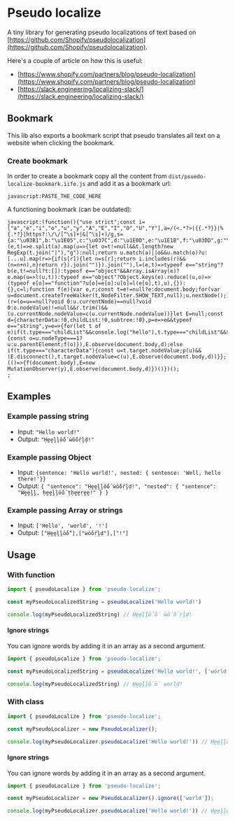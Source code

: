 # Pseudo localize

A tiny library for generating pseudo localizations of text based on [https://github.com/Shopify/pseudolocalization](https://github.com/Shopify/pseudolocalization).

Here's a couple of article on how this is useful:

- [https://www.shopify.com/partners/blog/pseudo-localization](https://www.shopify.com/partners/blog/pseudo-localization)
- [https://slack.engineering/localizing-slack/](https://slack.engineering/localizing-slack/)

## Bookmark

This lib also exports a bookmark script that pseudo translates all text on a website when clicking the bookmark.

### Create bookmark

In order to create a bookmark copy all the content from `dist/psuedo-localize-bookmark.iife.js` and add it as a bookmark url:

```
javascript:PASTE_THE_CODE_HERE
```

A functioning bookmark (can be outdated):

```
javascript:(function(){"use strict";const i=["a","e","i","o","u","y","A","E","I","O","U","Y"],a=/(<.*?>|{{.*?}}|%{.*?}|https?:\/\/[^\s]+|&[^\s]+)/g,s={a:"\u03B1",b:"\u1E05",c:"\u037C",d:"\u1E0D",e:"\u1E1B",f:"\u03DD",g:"\u1E21",h:"\u1E25",i:"\u1E2D",j:"\u0135",k:"\u1E33",l:"\u1E3D",m:"\u1E43",n:"\u1E47",o:"\u1E53",p:"\u1E57",q:"\u02A0",r:"\u1E5B",s:"\u1E61",t:"\u1E6D",u:"\u1E75",v:"\u1E7D",w:"\u1E81",x:"\u1E8B",y:"\u1E8F",z:"\u1E93",A:"\u1E00",B:"\u1E02",C:"\u1E08",D:"\u1E0C",E:"\u1E1A",F:"\u1E1E",G:"\u1E20",H:"\u1E24",I:"\u1E2C",J:"\u0134",K:"\u1E30",L:"\u1E3A",M:"\u1E40",N:"\u1E44",O:"\u1E4E",P:"\u1E54",Q:"\u01EA",R:"\u1E5A",S:"\u1E62",T:"\u1E6A",U:"\u1E72",V:"\u1E7E",W:"\u0174",X:"\u1E8A",Y:"\u0176",Z:"\u017B"},b=(e,t)=>e.split(a).map(u=>{let o=t!=null&&t.length?new RegExp(t.join("|"),"g"):null;return u.match(a)||o&&u.match(o)?u:[...u].map(r=>{if(s[r]){let n=s[r];return i.includes(r)&&(n=n+n),n}return r}).join("")}).join(""),l=(e,t)=>typeof e=="string"?b(e,t!=null?t:[]):typeof e=="object"&&Array.isArray(e)?e.map(u=>l(u,t)):typeof e=="object"?Object.keys(e).reduce((u,o)=>(typeof e[o]=="function"?u[o]=e[o]:u[o]=l(e[o],t),u),{}):{},c=l;function f(e){var o,r;const t=e!=null?e:document.body;for(var u=document.createTreeWalker(t,NodeFilter.SHOW_TEXT,null);u.nextNode();)(r=(o=u==null?void 0:u.currentNode)==null?void 0:o.nodeValue)!=null&&r.trim()&&(u.currentNode.nodeValue=c(u.currentNode.nodeValue))}let E=null;const d={characterData:!0,childList:!0,subtree:!0},p=e=>e&&typeof e=="string",y=e=>{for(let t of e)if(t.type==="childList"&&console.log("hello"),t.type==="childList"&&t.addedNodes.length>0)E.disconnect(),t.addedNodes.forEach(u=>{const o=u.nodeType===1?u:u.parentElement;f(o)}),E.observe(document.body,d);else if(t.type==="characterData"){const u=t.target.nodeValue;p(u)&&(E.disconnect(),t.target.nodeValue=c(u),E.observe(document.body,d))}};(()=>{f(document.body),E=new MutationObserver(y),E.observe(document.body,d)})()})();
;
```

## Examples

### Example passing string

- Input: `"Hello world!"`
- Output: `"Ḥḛḛḽḽṓṓ ẁṓṓṛḽḍ!"`

### Example passing Object

- Input: `{sentence: 'Hello world!', nested: { sentence: 'Well, hello there!'}}`
- Output: `{ "sentence": "Ḥḛḛḽḽṓṓ ẁṓṓṛḽḍ!", "nested": { "sentence": "Ŵḛḛḽḽ, ḥḛḛḽḽṓṓ ṭḥḛḛṛḛḛ!" } }`

### Example passing Array or strings

- Input: `['Hello', 'world', '!']`
- Output: `["Ḥḛḛḽḽṓṓ"],["ẁṓṓṛḽḍ"],["!"]`

## Usage

### With function

```typescript
import { pseudoLocalize } from 'pseudo-localize';

const myPseudoLocalizedString = pseudoLocalize('Hello world!')

console.log(myPseudoLocalizedString) // Ḥḛḛḽḽṓṓ ẁṓṓṛḽḍ!
```

#### Ignore strings

You can ignore words by adding it in an array as a second argument.

```typescript
import { pseudoLocalize } from 'pseudo-localize';

const myPseudoLocalizedString = pseudoLocalize('Hello world!', ['world'])

console.log(myPseudoLocalizedString) // Ḥḛḛḽḽṓṓ world!
```

### With class

```typescript
import { pseudoLocalize } from 'pseudo-localize';

const myPseudoLocalizer = new PseudoLocalizer();

console.log(myPseudoLocalizer.pseudoLocalize('Hello world!')) // Ḥḛḛḽḽṓṓ ẁṓṓṛḽḍ!
```

#### Ignore strings

You can ignore words by adding it in an array as a second argument.

```typescript
import { pseudoLocalize } from 'pseudo-localize';

const myPseudoLocalizer = new PseudoLocalizer().ignore(['world']);

console.log(myPseudoLocalizer.pseudoLocalize('Hello world!')) // Ḥḛḛḽḽṓṓ world!
```
